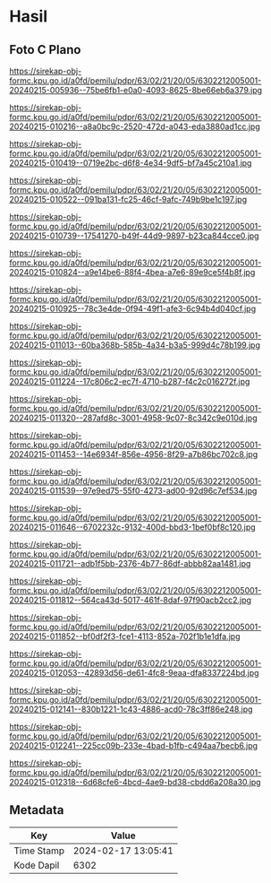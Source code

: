 # Hasil

## Foto C Plano

https://sirekap-obj-formc.kpu.go.id/a0fd/pemilu/pdpr/63/02/21/20/05/6302212005001-20240215-005936--75be6fb1-e0a0-4093-8625-8be66eb6a379.jpg

https://sirekap-obj-formc.kpu.go.id/a0fd/pemilu/pdpr/63/02/21/20/05/6302212005001-20240215-010216--a8a0bc9c-2520-472d-a043-eda3880ad1cc.jpg

https://sirekap-obj-formc.kpu.go.id/a0fd/pemilu/pdpr/63/02/21/20/05/6302212005001-20240215-010419--0719e2bc-d6f8-4e34-9df5-bf7a45c210a1.jpg

https://sirekap-obj-formc.kpu.go.id/a0fd/pemilu/pdpr/63/02/21/20/05/6302212005001-20240215-010522--091ba131-fc25-46cf-9afc-749b9be1c197.jpg

https://sirekap-obj-formc.kpu.go.id/a0fd/pemilu/pdpr/63/02/21/20/05/6302212005001-20240215-010739--17541270-b49f-44d9-9897-b23ca844cce0.jpg

https://sirekap-obj-formc.kpu.go.id/a0fd/pemilu/pdpr/63/02/21/20/05/6302212005001-20240215-010824--a9e14be6-88f4-4bea-a7e6-89e9ce5f4b8f.jpg

https://sirekap-obj-formc.kpu.go.id/a0fd/pemilu/pdpr/63/02/21/20/05/6302212005001-20240215-010925--78c3e4de-0f94-49f1-afe3-6c94b4d040cf.jpg

https://sirekap-obj-formc.kpu.go.id/a0fd/pemilu/pdpr/63/02/21/20/05/6302212005001-20240215-011013--60ba368b-585b-4a34-b3a5-999d4c78b199.jpg

https://sirekap-obj-formc.kpu.go.id/a0fd/pemilu/pdpr/63/02/21/20/05/6302212005001-20240215-011224--17c806c2-ec7f-4710-b287-f4c2c016272f.jpg

https://sirekap-obj-formc.kpu.go.id/a0fd/pemilu/pdpr/63/02/21/20/05/6302212005001-20240215-011320--287afd8c-3001-4958-9c07-8c342c9e010d.jpg

https://sirekap-obj-formc.kpu.go.id/a0fd/pemilu/pdpr/63/02/21/20/05/6302212005001-20240215-011453--14e6934f-856e-4956-8f29-a7b86bc702c8.jpg

https://sirekap-obj-formc.kpu.go.id/a0fd/pemilu/pdpr/63/02/21/20/05/6302212005001-20240215-011539--97e9ed75-55f0-4273-ad00-92d96c7ef534.jpg

https://sirekap-obj-formc.kpu.go.id/a0fd/pemilu/pdpr/63/02/21/20/05/6302212005001-20240215-011646--6702232c-9132-400d-bbd3-1bef0bf8c120.jpg

https://sirekap-obj-formc.kpu.go.id/a0fd/pemilu/pdpr/63/02/21/20/05/6302212005001-20240215-011721--adb1f5bb-2376-4b77-86df-abbb82aa1481.jpg

https://sirekap-obj-formc.kpu.go.id/a0fd/pemilu/pdpr/63/02/21/20/05/6302212005001-20240215-011812--564ca43d-5017-461f-8daf-97f90acb2cc2.jpg

https://sirekap-obj-formc.kpu.go.id/a0fd/pemilu/pdpr/63/02/21/20/05/6302212005001-20240215-011852--bf0df2f3-fce1-4113-852a-702f1b1e1dfa.jpg

https://sirekap-obj-formc.kpu.go.id/a0fd/pemilu/pdpr/63/02/21/20/05/6302212005001-20240215-012053--42893d56-de61-4fc8-9eaa-dfa8337224bd.jpg

https://sirekap-obj-formc.kpu.go.id/a0fd/pemilu/pdpr/63/02/21/20/05/6302212005001-20240215-012141--830b1221-1c43-4886-acd0-78c3ff86e248.jpg

https://sirekap-obj-formc.kpu.go.id/a0fd/pemilu/pdpr/63/02/21/20/05/6302212005001-20240215-012241--225cc09b-233e-4bad-b1fb-c494aa7becb6.jpg

https://sirekap-obj-formc.kpu.go.id/a0fd/pemilu/pdpr/63/02/21/20/05/6302212005001-20240215-012318--6d68cfe6-4bcd-4ae9-bd38-cbdd6a208a30.jpg


## Metadata

| Key        | Value               |
| ---------- | ------------------- |
| Time Stamp | 2024-02-17 13:05:41 |
| Kode Dapil | 6302                |



